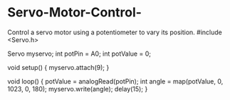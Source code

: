 # Servo-Motor-Control-
Control a servo motor using a potentiometer to vary its position.
#include <Servo.h>

Servo myservo;
int potPin = A0;
int potValue = 0;

void setup() {
  myservo.attach(9);
}

void loop() {
  potValue = analogRead(potPin);
  int angle = map(potValue, 0, 1023, 0, 180);
  myservo.write(angle);
  delay(15);
}
